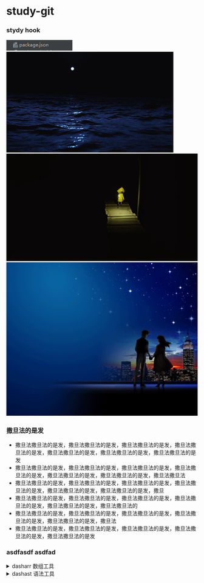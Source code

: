# study-git

### stydy hook
![ccc333](../tests/images/png/wmk.png)
![aa1](../tests/images/gif/1525.gif)
![bb22](../tests/images/jpg/20c01.jpg)
![ddd444](../tests/images/gif/53.gif)

### 撒旦法的是发
- 撒旦法撒旦法的是发，撒旦法撒旦法的是发，撒旦法撒旦法的是发，撒旦法撒旦法的是发，撒旦法撒旦法的是发，撒旦法撒旦法的是发，撒旦法撒旦法的是发
- 撒旦法撒旦法的是发，撒旦法撒旦法的是发，撒旦法撒旦法的是发，撒旦法撒旦法的是发，撒旦法撒旦法的是发，撒旦法撒旦法的是发，撒旦法撒旦法
- 撒旦法撒旦法的是发，撒旦法撒旦法的是发，撒旦法撒旦法的是发，撒旦法撒旦法的是发，撒旦法撒旦法的是发，撒旦法撒旦法的是发，撒旦
- 撒旦法撒旦法的是发，撒旦法撒旦法的是发，撒旦法撒旦法的是发，撒旦法撒旦法的是发，撒旦法撒旦法的是发，撒旦法撒旦法的
- 撒旦法撒旦法的是发，撒旦法撒旦法的是发，撒旦法撒旦法的是发，撒旦法撒旦法的是发，撒旦法撒旦法的是发，撒旦法
- 撒旦法撒旦法的是发，撒旦法撒旦法的是发，撒旦法撒旦法的是发，撒旦法撒旦法的是发，撒旦法撒旦法的是发

### asdfasdf asdfad
<details>
  <summary>dasharr 数组工具</summary>
    <details>
      <summary style="margin-left: 20px">&nbsp;&nbsp;&nbsp;&nbsp;func Include[T comparable](haystack []T, needle T) bool 判断一个 needle值 是否存在于 haystack切片 当中</summary>
      <pre>
@Param haystack 只能是 slice
@Param needle 是 haystack[0] 类型的值
@Tips comparable 表示go里面 所有内置的 可以使用==或!=来进行比较的类型集合。如 int、uint、float、bool、struct、指针
@Editor robotyang at 2023</pre>
    </details>
    <details>
      <summary style="margin-left: 20px">&nbsp;&nbsp;&nbsp;&nbsp;func Include[T comparable](haystack []T, needle T) bool 判断一个 needle值 是否存在于 haystack切片 当中</summary>
      <pre>
@Param haystack 只能是 slice
@Param needle 是 haystack[0] 类型的值
@Tips comparable 表示go里面 所有内置的 可以使用==或!=来进行比较的类型集合。如 int、uint、float、bool、struct、指针
@Editor robotyang at 2023</pre>
    </details>
</details>

<details>
  <summary>dashast 语法工具</summary>
    <details>
      <summary style="margin-left: 20px">&nbsp;&nbsp;&nbsp;&nbsp;func Include[T comparable](haystack []T, needle T) bool 判断一个 needle值 是否存在于 haystack切片 当中</summary>
      <pre>
@Param haystack 只能是 slice
@Param needle 是 haystack[0] 类型的值
@Tips comparable 表示go里面 所有内置的 可以使用==或!=来进行比较的类型集合。如 int、uint、float、bool、struct、指针
@Editor robotyang at 2023</pre>
    </details>
    <details>
      <summary style="margin-left: 20px">&nbsp;&nbsp;&nbsp;&nbsp;func Include[T comparable](haystack []T, needle T) bool 判断一个 needle值 是否存在于 haystack切片 当中</summary>
      <pre>
@Param haystack 只能是 slice
@Param needle 是 haystack[0] 类型的值
@Tips comparable 表示go里面 所有内置的 可以使用==或!=来进行比较的类型集合。如 int、uint、float、bool、struct、指针
@Editor robotyang at 2023</pre>
    </details>
</details>
